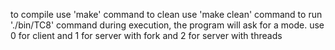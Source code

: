 to compile use 'make' command
to clean use 'make clean' command
to run './bin/TC8' command
during execution, the program will ask for a mode. use 0 for client and 1 for server with fork and 2 for server with threads
```